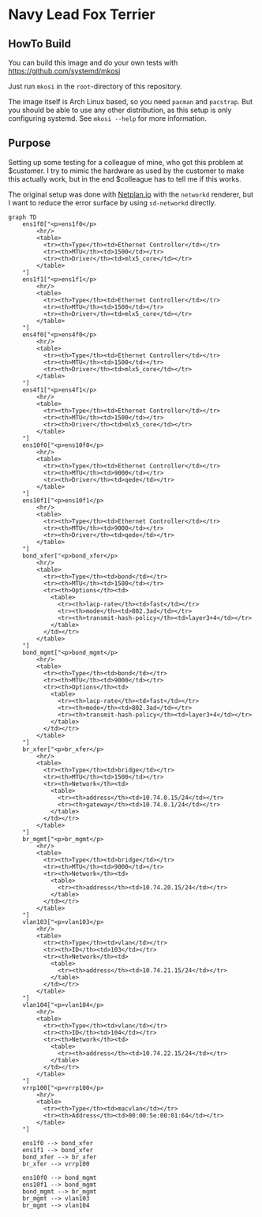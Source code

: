 # Navy Lead Fox Terrier

## HowTo Build

You can build this image and do your own tests with https://github.com/systemd/mkosi

Just run `mkosi` in the `root`-directory of this repository.

The image itself is Arch Linux based, so you need `pacman` and `pacstrap`. But you should be able to use any other distribution, as this setup is only configuring systemd. See `mkosi --help` for more information.

## Purpose

Setting up some testing for a colleague of mine, who got this problem at $customer. I try to mimic the hardware as used by the customer to make this actually work, but in the end $colleague has to tell me if this works.

The original setup was done with [Netplan.io](https://netplan.io) with the `networkd` renderer, but I want to reduce the error surface by using `sd-networkd` directly.

```mermaid
graph TD
    ens1f0["<p>ens1f0</p>
        <hr/>
        <table>
          <tr><th>Type</th><td>Ethernet Controller</td></tr>
          <tr><th>MTU</th><td>1500</td></tr>
          <tr><th>Driver</th><td>mlx5_core</td></tr>
        </table>
    "]
    ens1f1["<p>ens1f1</p>
        <hr/>
        <table>
          <tr><th>Type</th><td>Ethernet Controller</td></tr>
          <tr><th>MTU</th><td>1500</td></tr>
          <tr><th>Driver</th><td>mlx5_core</td></tr>
        </table>
    "]
    ens4f0["<p>ens4f0</p>
        <hr/>
        <table>
          <tr><th>Type</th><td>Ethernet Controller</td></tr>
          <tr><th>MTU</th><td>1500</td></tr>
          <tr><th>Driver</th><td>mlx5_core</td></tr>
        </table>
    "]
    ens4f1["<p>ens4f1</p>
        <hr/>
        <table>
          <tr><th>Type</th><td>Ethernet Controller</td></tr>
          <tr><th>MTU</th><td>1500</td></tr>
          <tr><th>Driver</th><td>mlx5_core</td></tr>
        </table>
    "]
    ens10f0["<p>ens10f0</p>
        <hr/>
        <table>
          <tr><th>Type</th><td>Ethernet Controller</td></tr>
          <tr><th>MTU</th><td>9000</td></tr>
          <tr><th>Driver</th><td>qede</td></tr>
        </table>
    "]
    ens10f1["<p>ens10f1</p>
        <hr/>
        <table>
          <tr><th>Type</th><td>Ethernet Controller</td></tr>
          <tr><th>MTU</th><td>9000</td></tr>
          <tr><th>Driver</th><td>qede</td></tr>
        </table>
    "]
    bond_xfer["<p>bond_xfer</p>
        <hr/>
        <table>
          <tr><th>Type</th><td>bond</td></tr>
          <tr><th>MTU</th><td>1500</td></tr>
          <tr><th>Options</th><td>
            <table>
              <tr><th>lacp-rate</th><td>fast</td></tr>
              <tr><th>mode</th><td>802.3ad</td></tr>
              <tr><th>transmit-hash-policy</th><td>layer3+4</td></tr>
            </table>
          </td></tr>
        </table>
    "]
    bond_mgmt["<p>bond_mgmt</p>
        <hr/>
        <table>
          <tr><th>Type</th><td>bond</td></tr>
          <tr><th>MTU</th><td>9000</td></tr>
          <tr><th>Options</th><td>
            <table>
              <tr><th>lacp-rate</th><td>fast</td></tr>
              <tr><th>mode</th><td>802.3ad</td></tr>
              <tr><th>transmit-hash-policy</th><td>layer3+4</td></tr>
            </table>
          </td></tr>
        </table>
    "]
    br_xfer["<p>br_xfer</p>
        <hr/>
        <table>
          <tr><th>Type</th><td>bridge</td></tr>
          <tr><th>MTU</th><td>1500</td></tr>
          <tr><th>Network</th><td>
            <table>
              <tr><th>address</th><td>10.74.0.15/24</td></tr>
              <tr><th>gateway</th><td>10.74.0.1/24</td></tr>
            </table>
          </td></tr>
        </table>
    "]
    br_mgmt["<p>br_mgmt</p>
        <hr/>
        <table>
          <tr><th>Type</th><td>bridge</td></tr>
          <tr><th>MTU</th><td>9000</td></tr>
          <tr><th>Network</th><td>
            <table>
              <tr><th>address</th><td>10.74.20.15/24</td></tr>
            </table>
          </td></tr>
        </table>
    "]
    vlan103["<p>vlan103</p>
        <hr/>
        <table>
          <tr><th>Type</th><td>vlan</td></tr>
          <tr><th>ID</th><td>103</td></tr>
          <tr><th>Network</th><td>
            <table>
              <tr><th>address</th><td>10.74.21.15/24</td></tr>
            </table>
          </td></tr>
        </table>
    "]
    vlan104["<p>vlan104</p>
        <hr/>
        <table>
          <tr><th>Type</th><td>vlan</td></tr>
          <tr><th>ID</th><td>104</td></tr>
          <tr><th>Network</th><td>
            <table>
              <tr><th>address</th><td>10.74.22.15/24</td></tr>
            </table>
          </td></tr>
        </table>
    "]
    vrrp100["<p>vrrp100</p>
        <hr/>
        <table>
          <tr><th>Type</th><td>macvlan</td></tr>
          <tr><th>Address</th><td>00:00:5e:00:01:64</td></tr>
        </table>
    "]

    ens1f0 --> bond_xfer
    ens1f1 --> bond_xfer
    bond_xfer --> br_xfer
    br_xfer --> vrrp100

    ens10f0 --> bond_mgmt
    ens10f1 --> bond_mgmt
    bond_mgmt --> br_mgmt
    br_mgmt --> vlan103
    br_mgmt --> vlan104
```
